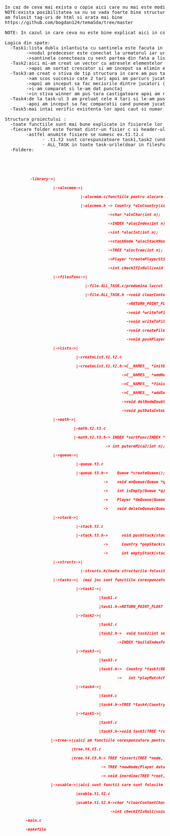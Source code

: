<pre>In caz de ceva mai exista o copie aici care nu mai este modificata
NOTE:exista posibilitatea sa nu se vada foarte bine structura in cazul acesta pe github readme-ul se vede bine
am folosit tag-uri de html si arata mai bine
https://github.com/bogdan124/temaSda/tree/master

NOTE: In cazul in care ceva nu este bine explicat aici in cod sigur este explicat mai bine.

Logica din spate:
  -Task1:lista dublu inlantuita cu santinela este facuta in felul urmatorul
        ->nodul predecesor este conectat la urmatorul iar urmatorul la el si asta se tot repeta
        ->santinela conecteaza cu next partea din fata a listei si cu prev partea din spate iar valoarea ei este nula
  -Task2:aici mi-am creat un vector cu adresele elementelor din liste si scorul lor
        ->apoi am sortat crescator si am inceput sa elimin elementele(din lista le elimin) care au cea mai mare putere a lui 2 posibila
  -Task3:am creat o stiva de tip structura in care am pus tarile ramasein turneu
        ->am scos succesiv cate 2 tari apoi am parcurs jucatorii de la ele si i-am adaugat in coada
        ->apoi am inceput sa fac meciurile dintre jucatori (in coada sunt elementele juc 1 juc 2 ,juc 1 juc 3)(practic meciurile efectiv care au loc)
        ->i-am comparat si le-am dat punctaj
        ->in stiva winner am pus tara castigatoare apoi am reinceput comparatiile pana in winner ramane doar o tara care este castigatoare
  -Task4:de la task-ul 3 am preluat cele 4 tari si le-am pus jucatorii in BST
        -apoi am inceput sa fac comparatii cand puneam jucatorii sa vad ce se afla in arbore
  -Task5:mai intai verific existenta lor apoi caut si numar toti jucatorii cuprinsi intre cele 2 valori

Structura proiectului :
  -toate functiile sunt mai bune explicate in fisierele lor sau in headere
  -fiecare folder este format dintr-un fisier c si header-ul respectiv fisierului
        -astfel anumite fisiere se numesc ex.t1.t2.c
              - .t1.t2 sunt corespunzatoare task1,task2 (unde predomina codul respectiv)
              - ALL_TASK in toate task-urile(doar in filesFunc)
  -Foldere:
    </pre>
  <pre>
  <h5 style="color:red;font-size:12px;">
           -library->|<br/>
                     |->alocmem->|<br/>
                                 |-alocmem.c(functiile pentru alocare de memorie pentru  char,int,INDEX,Country..etc)<br/>
                                 |-alocmem.h -> Country *aloCountry(int n);<br/>
                                             ->char *aloChar(int n);<br/>
                                             ->INDEX *alocIndex(int n);<br/>
                                             ->int *alocInt(int n);<br/>
                                             ->stackNode *alocStackNode(int n);<br/>
                                             ->TREE *alocTree(int n);<br/>
                                             ->Player *createPlayerStivInit(int numberOfplayers);<br/>
                                             ->int checkIfIsNull(void *any_pointer);<br/>
                     |->filesFunc->|<br/>
                                   |-file.ALL_TASK.c(predomina lucrul cu fisiere folosit in toate task-urile)<br/>            
                                   |-file.ALL_TASK.h ->void clearContentOfAFile(char *filename);<br/>                            
                                                     ->RETURN_POINT_FLOAT readFromFile(char *filenameOne,char *filenameTwo,char *filenameThree); <br/>                                    
                                                     ->void *writeToFile(char *filenameToWrite, char *whatToWrite);<br/>                                  
                                                     ->void writeToFileIntValues(char *filenameToWrite, int whatToWrite);  <br/>                              
                                                     ->void createFileToWrite(char *filenameToWrite, char *whatToWrite); <br/>                           
                                                     ->void pushPlayerStiv(Player *stivPlayer, char *first_name, char *last_name,int score_player, int numberOfplayers);<br/>
                     |->lists->|<br/>
                               |-createList.t1.t2.c<br/>
                               |-createList.t1.t2.h->C__NAMES__ *initDoubleList();<br/>
                                                   ->C__NAMES__ *addNodeDoubleListEnd(C__NAMES__ **listEndNode);<br/>
                                                   ->C__NAMES__ *finishList(C__NAMES__ **endList, C__NAMES__ **startList);<br/>
                                                   ->C__NAMES__ *addSentinel(C__NAMES__ **startList, C__NAMES__ **finishList);<br/>
                                                   ->void delNodeDoubleListEnd(C__NAMES__ *listNodeToDelete);<br/>
                                                   ->void putDataIntoList(C__NAMES__ **listEndNode, char *nameTara, int nrPlayers);<br/>
                     |->math->|<br/>
                              |-math.t2.t3.c<br/>
                              |-math.t2.t3.h-> INDEX *sortFunc(INDEX *sir, int n);<br/>
                                            -> int putereMica2(int n); <br/>                              
                     |->queue->|<br/>
                               |-queue.t3.c<br/>
                               |-queue.t3.h->    Queue *createQueue();<br/>
                                           ->    void enQueue(Queue *q, Player *v);<br/>
                                           ->    int isEmpty(Queue *q);<br/>
                                           ->    Player *deQueue(Queue *q);<br/>
                                           ->    void deleteQueue(Queue *q);<br/>
                     |->stack->|<br/>
                               |-stack.t3.c<br/>
                               |-stack.t3.h->      void pushStack(stackNode **stack, Country *valueToAdd);<br/>
                                           ->      Country *popStack(stackNode **stack);<br/>
                                           ->      int emptyStack(stackNode *stack);<br/>
                     |->structs->|<br/>
                                 |-structs.h(toate structurile folosite)<br/>  
                     |->tasks->|  (mai jos sunt functiile corespunzatoare fiecarui task in parte)<br/>     
                               |->task1->|<br/>
                                         |task1.c<br/>
                                         |task1.h->RETURN_POINT_FLOAT task1(char **files);<br/>
                               |->task2->|<br/>
                                         |task2.c<br/>
                                         |task2.h->  void task2(int smallPow2, RETURN_POINT_FLOAT getTask1, char **files);<br/>
                                                 ->INDEX *buildIndexForSearch(RETURN_POINT_FLOAT getTask1);<br/>
                               |->task3->|<br/>
                                         |task3.c<br/>
                                         |task3.h->  Country *task3(RETURN_POINT_FLOAT getTask1, char **files);<br/>
                                                 ->   int *playMatch(Player *player1, Player *player2, FILE *fp);<br/>
                               |->task4->|<br/>
                                         |task4.c<br/>
                                         |task4.h->TREE *task4(Country *savePlayersForTask4, char **files);<br/>
                               |->task5->|<br/>
                                         |task5.c<br/>
                                         |task5.h->void task5(TREE *root, char **files, Player player1, Player player2,int *number, int *isOK1, int *isOK2);<br/>                                       
                    |->tree->|(aici am functiile corespunzatore pentru BST)<br/>
                             |tree.t4.t5.c<br/>
                             |tree.t4.t5.h-> TREE *insert(TREE *node, Player key);<br/>
                                          -> TREE *newNode(Player data);<br/>
                                          -> void inordine(TREE *root, char **files);<br/>
                    |->usable->|(aici sunt functii care sunt folosite in toate task-urile)<br/>
                               |usable.t1.t2.c<br/>
                               |usable.t1.t2.h->char *clearContentChar(char *nume);<br/>
                                              ->int checkIfIsNull(void *any_pointer);<br/>
         -main.c<br/>
         -makefile <br/>                    
           
</h1><br/>
</pre>
